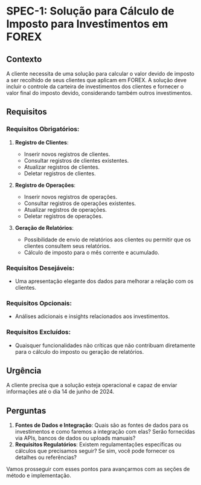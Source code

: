 # SPEC-1: Solução para Cálculo de Imposto para Investimentos em FOREX

## Contexto

A cliente necessita de uma solução para calcular o valor devido de imposto a ser recolhido de seus clientes que aplicam em FOREX. A solução deve incluir o controle da carteira de investimentos dos clientes e fornecer o valor final do imposto devido, considerando também outros investimentos.

## Requisitos

### Requisitos Obrigatórios:

1. **Registro de Clientes**:

   - Inserir novos registros de clientes.
   - Consultar registros de clientes existentes.
   - Atualizar registros de clientes.
   - Deletar registros de clientes.

2. **Registro de Operações**:

   - Inserir novos registros de operações.
   - Consultar registros de operações existentes.
   - Atualizar registros de operações.
   - Deletar registros de operações.

3. **Geração de Relatórios**:
   - Possibilidade de envio de relatórios aos clientes ou permitir que os clientes consultem seus relatórios.
   - Cálculo de imposto para o mês corrente e acumulado.

### Requisitos Desejáveis:

- Uma apresentação elegante dos dados para melhorar a relação com os clientes.

### Requisitos Opcionais:

- Análises adicionais e insights relacionados aos investimentos.

### Requisitos Excluídos:

- Quaisquer funcionalidades não críticas que não contribuam diretamente para o cálculo do imposto ou geração de relatórios.

## Urgência

A cliente precisa que a solução esteja operacional e capaz de enviar informações até o dia 14 de junho de 2024.

## Perguntas

1. **Fontes de Dados e Integração**: Quais são as fontes de dados para os investimentos e como faremos a integração com elas? Serão fornecidas via APIs, bancos de dados ou uploads manuais?
2. **Requisitos Regulatórios**: Existem regulamentações específicas ou cálculos que precisamos seguir? Se sim, você pode fornecer os detalhes ou referências?

Vamos prosseguir com esses pontos para avançarmos com as seções de método e implementação.

